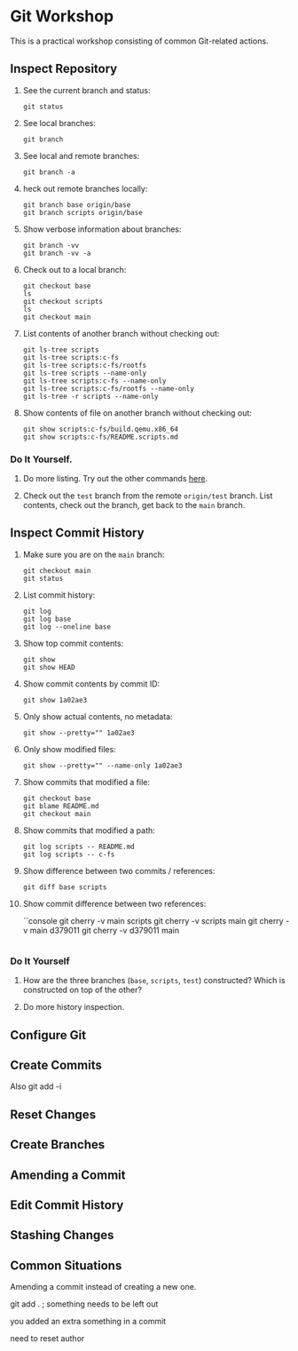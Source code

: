 # Git Workshop

This is a practical workshop consisting of common Git-related actions.

## Inspect Repository

1. See the current branch and status:

   ```console
   git status
   ```

1. See local branches:

   ```console
   git branch
   ```

1. See local and remote branches:

   ```console
   git branch -a
   ```

1. heck out remote branches locally:

   ```console
   git branch base origin/base
   git branch scripts origin/base
   ```

1. Show verbose information about branches:

   ```console
   git branch -vv
   git branch -vv -a
   ```

1. Check out to a local branch:

   ```console
   git checkout base
   ls
   git checkout scripts
   ls
   git checkout main
   ```

1. List contents of another branch without checking out:

   ```console
   git ls-tree scripts
   git ls-tree scripts:c-fs
   git ls-tree scripts:c-fs/rootfs
   git ls-tree scripts --name-only
   git ls-tree scripts:c-fs --name-only
   git ls-tree scripts:c-fs/rootfs --name-only
   git ls-tree -r scripts --name-only
   ```

1. Show contents of file on another branch without checking out:

   ```console
   git show scripts:c-fs/build.qemu.x86_64
   git show scripts:c-fs/README.scripts.md
   ```

### Do It Yourself.

1. Do more listing.
   Try out the other commands [here](https://graphite.dev/guides/git-list-all-files).

1. Check out the `test` branch from the remote `origin/test` branch.
   List contents, check out the branch, get back to the `main` branch.

## Inspect Commit History

1. Make sure you are on the `main` branch:

   ```console
   git checkout main
   git status
   ```

1. List commit history:

   ```console
   git log
   git log base
   git log --oneline base
   ```

1. Show top commit contents:

   ```console
   git show
   git show HEAD
   ```

1. Show commit contents by commit ID:

   ```console
   git show 1a02ae3
   ```

1. Only show actual contents, no metadata:

   ```console
   git show --pretty="" 1a02ae3
   ```

1. Only show modified files:

   ```console
   git show --pretty="" --name-only 1a02ae3
   ```

1. Show commits that modified a file:

   ```console
   git checkout base
   git blame README.md
   git checkout main
   ```

1. Show commits that modified a path:

   ```console
   git log scripts -- README.md
   git log scripts -- c-fs
   ```

1. Show difference between two commits / references:

   ```console
   git diff base scripts
   ```

1. Show commit difference between two references:

   ``console
   git cherry -v main scripts
   git cherry -v scripts main
   git cherry -v main d379011
   git cherry -v d379011 main
   ```

### Do It Yourself

1. How are the three branches (`base`, `scripts`, `test`) constructed?
   Which is constructed on top of the other?

1. Do more history inspection.

## Configure Git

## Create Commits

Also git add -i

## Reset Changes

## Create Branches

## Amending a Commit

## Edit Commit History

## Stashing Changes

## Common Situations

Amending a commit instead of creating a new one.

git add . ; something needs to be left out

you added an extra something in a commit

need to reset author
